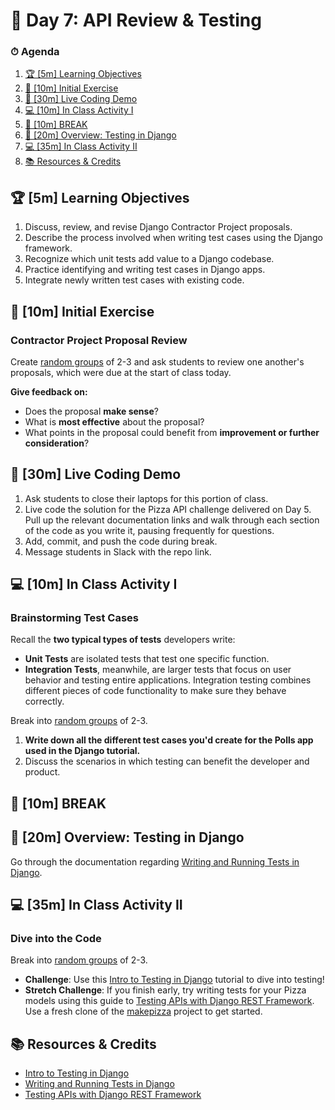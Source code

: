 # 📜 Day 7: API Review & Testing

### ⏱ Agenda

1. [🏆 [5m] Learning Objectives](#%F0%9F%8F%86-5m-Learning-Objectives)
2. [🏁 [10m] Initial Exercise](#%F0%9F%8F%81-10m-Initial-Exercise)
3. [📖 [30m] Live Coding Demo](#%F0%9F%93%96-30m-Live-Coding-Demo)
4. [💻 [10m] In Class Activity I](#%F0%9F%92%BB-10m-In-Class-Activity-I)
5. [🌴 [10m] BREAK](#%F0%9F%8C%B4-10m-BREAK)
6. [📖 [20m] Overview: Testing in Django](#%F0%9F%93%96-20m-Overview-Testing-in-Django)
7. [💻 [35m] In Class Activity II](#%F0%9F%92%BB-35m-In-Class-Activity-II)
8. [📚 Resources & Credits](#%F0%9F%93%9A-Resources--Credits)

## 🏆 [5m] Learning Objectives

1. Discuss, review, and revise Django Contractor Project proposals.
2. Describe the process involved when writing test cases using the Django framework.
3. Recognize which unit tests add value to a Django codebase.
4. Practice identifying and writing test cases in Django apps.
5. Integrate newly written test cases with existing code.

## 🏁 [10m] Initial Exercise

### Contractor Project Proposal Review

Create [random groups] of 2-3 and ask students to review one another's proposals, which were due at the start of class today.

**Give feedback on:**

- Does the proposal **make sense**?
- What is **most effective** about the proposal?
- What points in the proposal could benefit from **improvement or further consideration**?

## 📖 [30m] Live Coding Demo

1. Ask students to close their laptops for this portion of class.
2. Live code the solution for the Pizza API challenge delivered on Day 5. Pull up the relevant documentation links and walk through each section of the code as you write it, pausing frequently for questions.
3. Add, commit, and push the code during break.
4. Message students in Slack with the repo link.

## 💻 [10m] In Class Activity I

### Brainstorming Test Cases

Recall the **two typical types of tests** developers write:

- **Unit Tests** are isolated tests that test one specific function.
- **Integration Tests**, meanwhile, are larger tests that focus on user behavior and testing entire applications. Integration testing combines different pieces of code functionality to make sure they behave correctly.

Break into [random groups] of 2-3.

1. **Write down all the different test cases you'd create for the Polls app used in the Django tutorial.**
2. Discuss the scenarios in which testing can benefit the developer and product.

## 🌴 [10m] BREAK

## 📖 [20m] Overview: Testing in Django

Go through the documentation regarding [Writing and Running Tests in Django].

## 💻 [35m] In Class Activity II

### Dive into the Code

Break into [random groups] of 2-3.

* **Challenge**: Use this [Intro to Testing in Django] tutorial to dive into testing!
* **Stretch Challenge**: If you finish early, try writing tests for your Pizza models using this guide to [Testing APIs with Django REST Framework]. Use a fresh clone of the [makepizza] project to get started.

## 📚 Resources & Credits

- [Intro to Testing in Django]
- [Writing and Running Tests in Django]
- [Testing APIs with Django REST Framework]

[random groups]: https://www.randomlists.com/team-generator?items=Marianna%0D%0AEric%0D%0AJayce%0D%0AStephanie%0D%0AFaith%0D%0AMakhmud%0D%0AMedi%0D%0AMatthew%0D%0ARicardo%0D%0ASukhrob%0D%0AWilliam%0D%0ARamon%0D%0ARaymond%0D%0AVictoria%0D%0AZurich%0D%0ATim%0D%0AAli%0D%0AAsim%0D%0ANya%0D%0ANathan&grp=7#
[Intro to Testing in Django]: https://realpython.com/testing-in-django-part-1-best-practices-and-examples/
[Writing and Running Tests in Django]: https://docs.djangoproject.com/en/2.2/topics/testing/overview/
[Testing APIs with Django REST Framework]: https://www.django-rest-framework.org/api-guide/testing/#api-test-cases
[makepizza]: https://github.com/droxeu/makepizza
